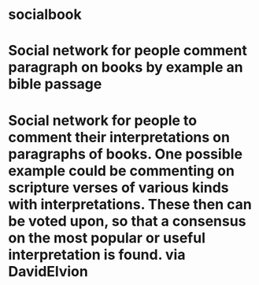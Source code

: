 # socialbook
# Social network for people comment paragraph on books by example an bible passage

# Social network for people to comment their interpretations on paragraphs of books. One possible example could be commenting on scripture verses of various kinds with interpretations. These then can be voted upon, so that a consensus on the most popular or useful interpretation is found. via DavidElvion
